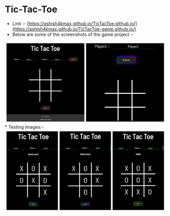 # Tic-Tac-Toe
* Link :- [https://ashish4kmax.github.io/TicTacToe.github.io/](https://ashish4kmax.github.io/TicTacToe-game.github.io/)
* Below are some of the screenshots of the game project :-
<img src="./Images/Test1.png" alt="Test1"/>
* Testing images:-

<img src="./Images/Test2.png" alt="Test2"/>
